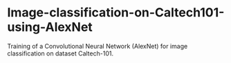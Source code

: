 # Image-classification-on-Caltech101-using-AlexNet
Training of a Convolutional Neural Network (AlexNet) for image classification on dataset Caltech-101.

